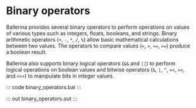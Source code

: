# Binary operators

Ballerina provides several binary operators to perform operations on values of various types such as integers, floats, booleans, and strings. Binary arithmetic operators (`+`, `-`, `*`, `/`, `%`) allow basic mathematical calculations between two values. The operators to compare values (`<`, `>`, `<=`, `>=`) produce a boolean result.

Ballerina also supports binary logical operators (`&&` and `||`) to perform logical operations on boolean values and bitwise operators (`&`, `|`, `^`, `<<`, `>>`, and `>>>`) to manipulate bits in integer values.

::: code binary_operators.bal :::

::: out binary_operators.out :::
